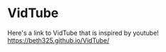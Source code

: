 # VidTube
Here's a link to VidTube that is inspired by youtube!
https://beth325.github.io/VidTube/ 
